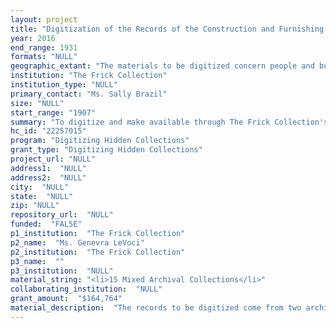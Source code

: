 ```yaml
--- 
layout: project 
title: "Digitization of the Records of the Construction and Furnishing of 1 East 70th Street, businessman and art collector Henry Clay Frick's New York City mansion, 1907-1920"
year: 2016
end_range: 1931
formats: "NULL"
geographic_extant: "The materials to be digitized concern people and businesses in New York City and surrounding areas, as well as people and businesses located in Pennsylvania (primarily Pittsburgh), Paris, France and London, England."
institution: "The Frick Collection"
institution_type: "NULL"
primary_contact: "Ms. Sally Brazil"
size: "NULL"
start_range: "1907"
summary: "To digitize and make available through The Frick Collection's digital collections portal approximately fifteen linear of records related to the construction and furnishing of the 1 East 70th Street residence of businessman and art collector, Henry Clay Frick, c.1907-1931. The mansion is now home to The Frick Collection, a New York City landmark and renowned repository of painting and sculpture masterpieces and decorative arts and furniture. The records, housed in the archives of the Frick Collection, include contracts, correspondence, memoranda and financial records concerning Frick's acquisition of the property (site of the Lenox Library), negotiations with architects (Thomas Hastings of Carrere & Hastings), contracts with many building concerns and artisans as well as transactions with the interior designers Elsie de Wolfe and White & Allom."
hc_id: "22257015"
program: "Digitizing Hidden Collections"
grant_type: "Digitizing Hidden Collections"
project_url: "NULL"
address1:  "NULL"
address2:  "NULL"
city:  "NULL"
state:  "NULL"
zip: "NULL"
repository_url:  "NULL"
funded:  "FALSE"
p1_institution:  "The Frick Collection"
p2_name:  "Ms. Genevra LeVoci"
p2_institution:  "The Frick Collection"
p3_name:  ""
p3_institution:  "NULL"
material_string: "<li>15 Mixed Archival Collections</li>"
collaborating_institution:  "NULL"
grant_amount:  "$164,764"
material_description:  "The records to be digitized come from two archival collections in The Frick Collection archives. The larger series, the 1 East 70th Street Papers, 1907-1931, is part of a large manuscript gift from the Helen Clay Frick Foundation (c. 1200 linear feet) which was received on deposit at The Frick Collection in 2001 and was donated to the Collection in 2015. A smaller series of institutional archival records (1 linear foot), Henry Clay Frick Furnishings Files, 1913-1920, will be integrated with the 1 East 70th Street Papers for purposes of digitization. A select number of architectural plans and renderings will also be included. The records include correspondence and memoranda to and from Henry Clay Frick,his representatives and architects (Thomas Hastings, Daniel Burnham), interior designers (Elsie de Wolfe, Sir Charles Allom of White Allom & Co.), general contractor (Cauldwell-Wingate Co.), local artisans, manufacturers and businesses (Samuel Yellin, Edward F. Caldwell & Co.). There are also daily diaries documenting the day to day operations of the house as well as staff records providing a detailed look at daily operations in one of the most imposing and elegant Gilded Age mansions in New York City. The records encompass the building and furnishing of 1 East 70th Street starting in 1907 with the acquisition of the property at Fifth Avenue and 70th Street. Once the house was completed, in November, 2014, the Frick family moved in and the records also document continued decorating, construction and entertaining there until Mr. Frick's death in 1919 and the death of his wife, Adelaide Childs Frick, in 1931."
---
```

